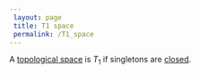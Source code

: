 ```yaml
---
 layout: page
 title: T1 space
 permalink: /T1_space
---
```

A [topological space](https://defsmath.github.io/DefsMath/topological_space) is $T_1$ if singletons are [closed](https://defsmath.github.io/DefsMath/closed).